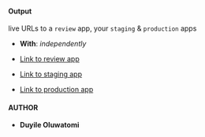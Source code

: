 #### Output
live URLs to a `review` app, your `staging` & `production` apps
- **With**: *independently*

- [Link to review app](https://indexit-staging-pr-12.herokuapp.com/)
- [Link to staging app](https://indexit-staging.herokuapp.com/)
- [Link to production app](https://indexit.herokuapp.com/)

#### AUTHOR
- **Duyile Oluwatomi**

